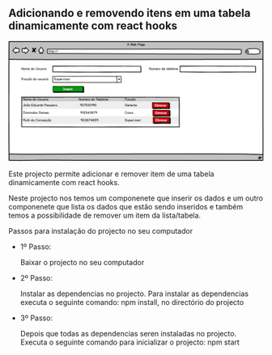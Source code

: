 
<h2>Adicionando e removendo itens em uma tabela dinamicamente com react hooks</h2>

<img src="/public/New Mockup 1.png"/>
<p>Este projecto permite adicionar e remover item de uma tabela dinamicamente com react hooks.</p>
<p>Neste projecto nos temos um componenete que inserir os dados e um outro componenete que lista os dados que estão sendo inseridos e também temos a possibilidade de remover um item da lista/tabela.</p>
<p>Passos para instalação do projecto no seu computador</p>
<ul>
   <li>1º Passo:</li>
      <p>Baixar o projecto no seu computador</p>
   <li>2º Passo:</li>
     <p>Instalar as dependencias no projecto. Para instalar as dependencias executa o seguinte comando: npm install, no directório do projecto</p>
   <li>3º Passo:</li>
     <p>Depois que todas as dependencias seren instaladas no projecto. Executa o seguinte comando para inicializar o projecto: npm start</p>
</ul>